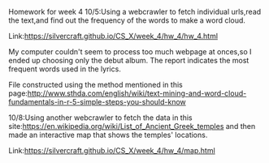 
Homework for week 4
10/5:Using a webcrawler to fetch individual urls,read the text,and find out the frequency of the words to make a word cloud.

Link:https://silvercraft.github.io/CS_X/week_4/hw_4/hw_4.html

My computer couldn't seem to process too much webpage at onces,so I ended up choosing only the debut album.
The report indicates the most frequent words used in the lyrics.

File constructed using the method mentioned in this page:http://www.sthda.com/english/wiki/text-mining-and-word-cloud-fundamentals-in-r-5-simple-steps-you-should-know

10/8:Using another webcrawler to fetch the data in this site:https://en.wikipedia.org/wiki/List_of_Ancient_Greek_temples
and then made an interactive map that shows the temples' locations.

Link:https://silvercraft.github.io/CS_X/week_4/hw_4/map.html

